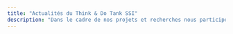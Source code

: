 ```yaml
---
title: "Actualités du Think & Do Tank SSI"
description: "Dans le cadre de nos projets et recherches nous participons régulièrement à des événements, visites et temps de médiation organisés par des partenaires territoriaux."
---
```


